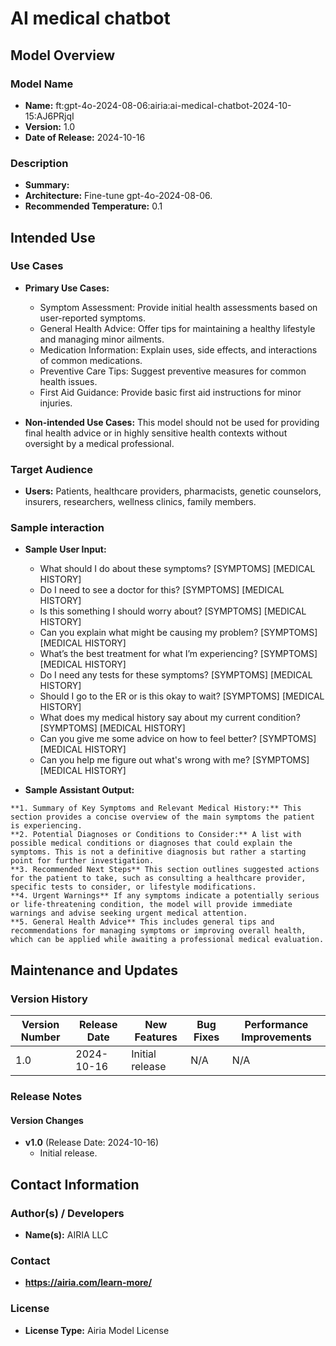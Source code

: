 # AI medical chatbot

## Model Overview

### Model Name
- **Name:** ft:gpt-4o-2024-08-06:airia:ai-medical-chatbot-2024-10-15:AJ6PRjqI
- **Version:** 1.0
- **Date of Release:** 2024-10-16

### Description
- **Summary:** 
- **Architecture:** Fine-tune gpt-4o-2024-08-06.
- **Recommended Temperature:** 0.1


## Intended Use

### Use Cases
- **Primary Use Cases:**
  - Symptom Assessment: 
    Provide initial health assessments based on user-reported symptoms.
  - General Health Advice: 
    Offer tips for maintaining a healthy lifestyle and managing minor ailments.
  - Medication Information: 
    Explain uses, side effects, and interactions of common medications.
  - Preventive Care Tips: 
    Suggest preventive measures for common health issues.
  - First Aid Guidance: 
    Provide basic first aid instructions for minor injuries.

- **Non-intended Use Cases:** This model should not be used for providing final health advice or in highly sensitive health contexts without oversight by a medical professional.

### Target Audience
- **Users:** Patients, healthcare providers, pharmacists, genetic counselors, insurers, researchers, wellness clinics, family members.

### Sample interaction
  - **Sample User Input:** 
    - What should I do about these symptoms? [SYMPTOMS] [MEDICAL HISTORY]  
    - Do I need to see a doctor for this? [SYMPTOMS] [MEDICAL HISTORY]  
    - Is this something I should worry about? [SYMPTOMS] [MEDICAL HISTORY]  
    - Can you explain what might be causing my problem? [SYMPTOMS] [MEDICAL HISTORY]  
    - What’s the best treatment for what I’m experiencing? [SYMPTOMS] [MEDICAL HISTORY]  
    - Do I need any tests for these symptoms? [SYMPTOMS] [MEDICAL HISTORY]  
    - Should I go to the ER or is this okay to wait? [SYMPTOMS] [MEDICAL HISTORY]  
    - What does my medical history say about my current condition? [SYMPTOMS] [MEDICAL HISTORY]  
    - Can you give me some advice on how to feel better? [SYMPTOMS] [MEDICAL HISTORY]
    - Can you help me figure out what's wrong with me? [SYMPTOMS] [MEDICAL HISTORY]
    
- **Sample Assistant Output:**
```
**1. Summary of Key Symptoms and Relevant Medical History:** This section provides a concise overview of the main symptoms the patient is experiencing.
**2. Potential Diagnoses or Conditions to Consider:** A list with possible medical conditions or diagnoses that could explain the symptoms. This is not a definitive diagnosis but rather a starting point for further investigation.
**3. Recommended Next Steps** This section outlines suggested actions for the patient to take, such as consulting a healthcare provider, specific tests to consider, or lifestyle modifications.
**4. Urgent Warnings** If any symptoms indicate a potentially serious or life-threatening condition, the model will provide immediate warnings and advise seeking urgent medical attention.
**5. General Health Advice** This includes general tips and recommendations for managing symptoms or improving overall health, which can be applied while awaiting a professional medical evaluation.
```

## Maintenance and Updates

### Version History
| Version Number | Release Date | New Features                  | Bug Fixes                   | Performance Improvements     |
|----------------|--------------|-------------------------------|-----------------------------|------------------------------|
| 1.0            |  2024-10-16  | Initial release               |  N/A  | N/A |


### Release Notes
#### Version Changes
- **v1.0** (Release Date: 2024-10-16)
  - Initial release.

## Contact Information

### Author(s) / Developers
- **Name(s):** AIRIA LLC

### Contact
- **https://airia.com/learn-more/** 

### License
- **License Type:** Airia Model License
